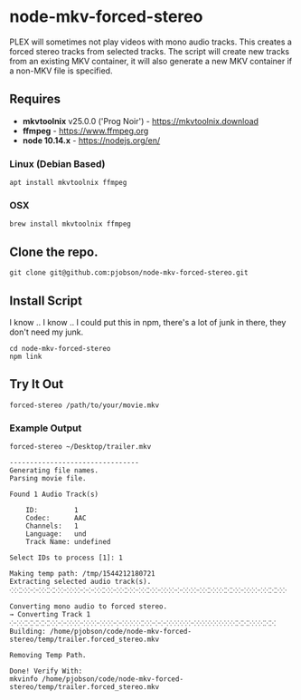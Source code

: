 # node-mkv-forced-stereo

PLEX will sometimes not play videos with mono audio tracks.  This creates a forced
stereo tracks from selected tracks.  The script will create new tracks from an existing
MKV container, it will also generate a new MKV container if a non-MKV file is specified.

## Requires

* **mkvtoolnix** v25.0.0 ('Prog Noir') - https://mkvtoolnix.download
* **ffmpeg** - https://www.ffmpeg.org
* **node 10.14.x** - https://nodejs.org/en/

### Linux (Debian Based)

`apt install mkvtoolnix ffmpeg`

### OSX

`brew install mkvtoolnix ffmpeg`

## Clone the repo.

`git clone git@github.com:pjobson/node-mkv-forced-stereo.git`

## Install Script

I know .. I know .. I could put this in npm, there's a lot of junk in there, they don't need my junk.

```
cd node-mkv-forced-stereo
npm link
```

## Try It Out

`forced-stereo /path/to/your/movie.mkv`

### Example Output

`forced-stereo ~/Desktop/trailer.mkv`

```
--------------------------------
Generating file names.
Parsing movie file.

Found 1 Audio Track(s)

	ID:         1
	Codec:      AAC
	Channels:   1
	Language:   und
	Track Name: undefined

Select IDs to process [1]: 1

Making temp path: /tmp/1544212180721
Extracting selected audio track(s).
⁘⁙⁙⁘⁘⁘⁙⁙⁙⁘⁘⁙⁘⁘⁘⁘⁙⁙⁘⁘⁙⁙⁘⁘⁙⁙⁘⁘⁙⁘⁘⁘⁙⁘⁘⁙⁙⁘⁙⁙⁙⁘⁘⁙⁘⁘⁙⁙⁙⁘

Converting mono audio to forced stereo.
→ Converting Track 1
⁘⁘⁙⁙⁙⁙⁙⁙⁘⁘⁘⁙⁘⁘⁙⁘⁘⁙⁘⁘⁘⁙⁘⁙⁙⁘⁘⁘⁘⁙⁘⁙⁘⁘⁙⁘⁙⁘⁙⁘⁙⁙⁙⁙⁘⁙⁙⁙
Building: /home/pjobson/code/node-mkv-forced-stereo/temp/trailer.forced_stereo.mkv

Removing Temp Path.

Done! Verify With:
mkvinfo /home/pjobson/code/node-mkv-forced-stereo/temp/trailer.forced_stereo.mkv
```
